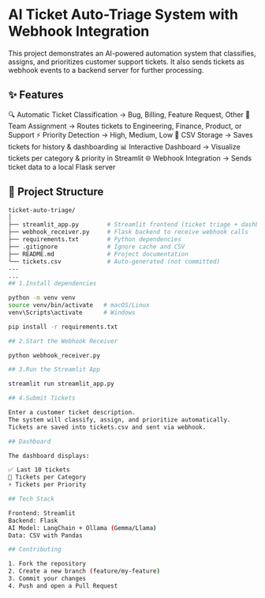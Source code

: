 # AI Ticket Auto-Triage System with Webhook Integration

This project demonstrates an AI-powered automation system that classifies, assigns, and prioritizes customer support tickets. It also sends tickets as webhook events to a backend server for further processing.

## ✨ Features

🔍 Automatic Ticket Classification → Bug, Billing, Feature Request, Other
👥 Team Assignment → Routes tickets to Engineering, Finance, Product, or Support
⚡ Priority Detection → High, Medium, Low
📂 CSV Storage → Saves tickets for history & dashboarding
📊 Interactive Dashboard → Visualize tickets per category & priority in Streamlit
🌐 Webhook Integration → Sends ticket data to a local Flask server

## 📂 Project Structure
```bash
ticket-auto-triage/
│
├── streamlit_app.py        # Streamlit frontend (ticket triage + dashboard)
├── webhook_receiver.py     # Flask backend to receive webhook calls
├── requirements.txt        # Python dependencies
├── .gitignore              # Ignore cache and CSV
├── README.md               # Project documentation
└── tickets.csv             # Auto-generated (not committed)
---
...
## 1.Install dependencies

python -m venv venv
source venv/bin/activate   # macOS/Linux
venv\Scripts\activate      # Windows

pip install -r requirements.txt

## 2.Start the Webhook Receiver

python webhook_receiver.py

## 3.Run the Streamlit App

streamlit run streamlit_app.py

## 4.Submit Tickets

Enter a customer ticket description.
The system will classify, assign, and prioritize automatically.
Tickets are saved into tickets.csv and sent via webhook.

## Dashboard

The dashboard displays:

✅ Last 10 tickets
📌 Tickets per Category
⚡ Tickets per Priority

## Tech Stack

Frontend: Streamlit
Backend: Flask
AI Model: LangChain + Ollama (Gemma/Llama)
Data: CSV with Pandas

## Contributing

1. Fork the repository
2. Create a new branch (feature/my-feature)
3. Commit your changes
4. Push and open a Pull Request




